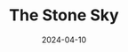 ---
title: "The Stone Sky"
authors: "N. K. Jemisin"
date: 2024-04-10
weight: 1
books/tags:
    - "fiction"
    - "science fantasy"
---